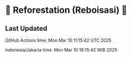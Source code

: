
# 🌳 Reforestation (Reboisasi) 🌲

## Last Updated

GitHub Actions time: Mon Mar 10 11:15:42 UTC 2025

Indonesia/Jakarta time: Mon Mar 10 18:15:42 WIB 2025
